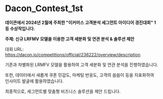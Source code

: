 # Dacon_Contest_1st

**데이콘에서 2024년 2월에 주최한 "이커머스 고객분석 세그먼트 아이디어 경진대회" 1등 수상작입니다.**

**주제: 신규 LRFMV 모델을 이용한 고객 세분화 및 연관 분석 & 솔루션 제안**

대회 URL: https://dacon.io/competitions/official/236222/overview/description

기존과 차별화된 LRMFV 모델을 활용하여 고객 세분화 및 연관 분석을 진행하였습니다.

또한, 데이터에서 새롭게 쿠폰 민감도, 마케팅 반응도, 고객의 씀씀이 등을 지표화하여 인사이트 발굴에 활용하였습니다.

최종적으로, 세그먼트별 맞춤형 비즈니스 솔루션을 제안 드립니다.
